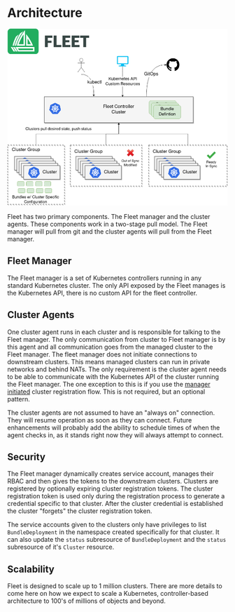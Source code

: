 # Architecture

![](./arch.png)

Fleet has two primary components.  The Fleet manager and the cluster agents.  These
components work in a two-stage pull model.  The Fleet manager will pull from git and the
cluster agents will pull from the Fleet manager.

## Fleet Manager

The Fleet manager is a set of Kubernetes controllers running in any standard Kubernetes
cluster.  The only API exposed by the Fleet manages is the Kubernetes API, there is no
custom API for the fleet controller.

## Cluster Agents

One cluster agent runs in each cluster and is responsible for talking to the Fleet manager.
The only communication from cluster to Fleet manager is by this agent and all communication
goes from the managed cluster to the Fleet manager. The fleet manager does not initiate
connections to downstream clusters. This means managed clusters can run in private networks and behind
NATs. The only requirement is the cluster agent needs to be able to communicate with the
Kubernetes API of the cluster running the Fleet manager. The one exception to this is if you use
the [manager initiated](./manager-initiated.md) cluster registration flow.  This is not required, but
an optional pattern.

The cluster agents are not assumed to have an "always on" connection.  They will resume operation as
soon as they can connect. Future enhancements will probably add the ability to schedule times of when
the agent checks in, as it stands right now they will always attempt to connect.

## Security

The Fleet manager dynamically creates service account, manages their RBAC and then gives the
tokens to the downstream clusters. Clusters are registered by optionally expiring cluster registration tokens.
The cluster registration token is used only during the registration process to generate a credential specific
to that cluster. After the cluster credential is established the cluster "forgets" the cluster registration
 token.

The service accounts given to the clusters only have privileges to list `BundleDeployment` in the namespace created
specifically for that cluster.  It can also update the `status` subresource of `BundleDeployment` and the `status`
subresource of it's `Cluster` resource.

## Scalability

Fleet is designed to scale up to 1 million clusters. There are more details to come here on how we expect to scale
a Kubernetes, controller-based architecture to 100's of millions of objects and beyond.
